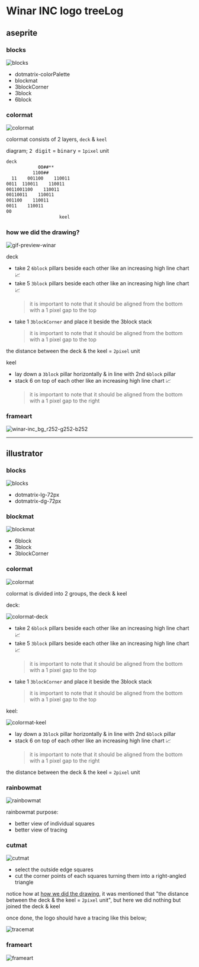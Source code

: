 # Winar INC logo treeLog

## aseprite

### blocks

![blocks](1.%20aseprite/sprites/blocks.png)

* dotmatrix-colorPalette
* blockmat
* 3blockCorner
* 3block
* 6block

### colormat

![colormat](1.%20aseprite/sprites/colormat.png)

colormat consists of 2 layers, `deck` & `keel`

diagram; <kbd>2 digit</kbd> = <kbd>binary</kbd> = `1pixel` unit

``` txt
deck
            00##**
          1100##
  11    001100    110011
0011  110011    110011
0011001100    110011
00110011    110011
001100    110011
0011    110011
00
                    keel
```

### how we did the drawing?

![gif-preview-winar](1.%20aseprite/sprites/gif-preview-winar.gif)

deck
* take 2 `6block` pillars beside each other like an increasing high line chart 📈
* take 5 `3block` pillars beside each other like an increasing high line chart 📈
  > it is important to note that it should be aligned from the bottom with a 1 pixel gap to the top
* take 1 `3blockCorner` and place it beside the 3block stack
  > it is important to note that it should be aligned from the bottom with a 1 pixel gap to the top

the distance between the deck & the keel = `2pixel` unit

keel
* lay down a `3block` pillar horizontally & in line with 2nd `6block` pillar
* stack 6 on top of each other like an increasing high line chart 📈
  > it is important to note that it should be aligned from the bottom with a 1 pixel gap to the right

### frameart

![winar-inc_bg_r252-g252-b252](1.%20aseprite/sprites/winar-inc.png)

---

## illustrator

### blocks

![blocks](2.%20illustrator/sprites/blocks.webp)

* dotmatrix-lg-72px
* dotmatrix-dg-72px

### blockmat

![blockmat](2.%20illustrator/sprites/blockmat.webp)

* 6block
* 3block
* 3blockCorner

### colormat

![colormat](2.%20illustrator/sprites/colormat.webp)

colormat is divided into 2 groups, the deck & keel

deck:

![colormat-deck](2.%20illustrator/sprites/colormat-deck.webp)

* take 2 `6block` pillars beside each other like an increasing high line chart 📈
* take 5 `3block` pillars beside each other like an increasing high line chart 📈
  > it is important to note that it should be aligned from the bottom with a 1 pixel gap to the top
* take 1 `3blockCorner` and place it beside the 3block stack
  > it is important to note that it should be aligned from the bottom with a 1 pixel gap to the top

keel:

![colormat-keel](2.%20illustrator/sprites/colormat-keel.webp)

* lay down a `3block` pillar horizontally & in line with 2nd `6block` pillar
* stack 6 on top of each other like an increasing high line chart 📈
  > it is important to note that it should be aligned from the bottom with a 1 pixel gap to the right

the distance between the deck & the keel = `2pixel` unit

### rainbowmat

![rainbowmat](2.%20illustrator/sprites/rainbowmat.webp)

rainbowmat purpose:
* better view of individual squares
* better view of tracing

### cutmat

![cutmat](2.%20illustrator/sprites/cutmat.webp)

* select the outside edge squares
* cut the corner points of each squares turning them into a right-angled triangle

notice how at [how we did the drawing](#how-we-did-the-drawing), it was mentioned that "the distance between the deck & the keel = `2pixel` unit", but here we did nothing but joined the deck & keel

once done, the logo should have a tracing like this below;

![tracemat](2.%20illustrator/sprites/tracemat.webp)

### frameart

![frameart](2.%20illustrator/sprites/frameart.webp)